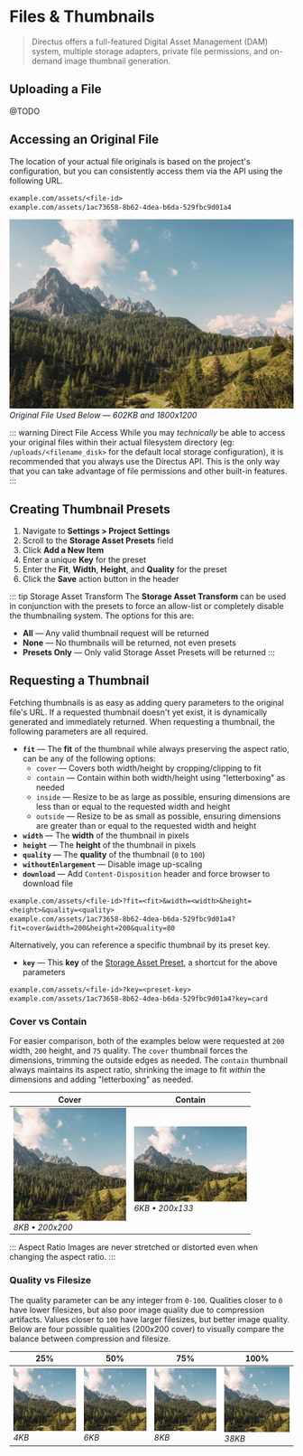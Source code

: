 # Files & Thumbnails

> Directus offers a full-featured Digital Asset Management (DAM) system, multiple storage adapters,
> private file permissions, and on-demand image thumbnail generation.

## Uploading a File

@TODO

## Accessing an Original File

The location of your actual file originals is based on the project's configuration, but you can
consistently access them via the API using the following URL.

```
example.com/assets/<file-id>
example.com/assets/1ac73658-8b62-4dea-b6da-529fbc9d01a4
```

![Original File](../assets/original.jpg) _Original File Used Below — 602KB and 1800x1200_

<!-- prettier-ignore-start -->
::: warning Direct File Access
While you may _technically_ be able to access your original files
within their actual filesystem directory (eg: `/uploads/<filename_disk>` for the default local
storage configuration), it is recommended that you always use the Directus API. This is the only way
that you can take advantage of file permissions and other built-in features.
:::
<!-- prettier-ignore-end -->

## Creating Thumbnail Presets

1. Navigate to **Settings > Project Settings**
2. Scroll to the **Storage Asset Presets** field
3. Click **Add a New Item**
4. Enter a unique **Key** for the preset
5. Enter the **Fit**, **Width**, **Height**, and **Quality** for the preset
6. Click the **Save** action button in the header

<!-- prettier-ignore-start -->
::: tip Storage Asset Transform
The **Storage Asset Transform** can be used in conjunction with the
presets to force an allow-list or completely disable the thumbnailing system. The options for this
are:

-   **All** — Any valid thumbnail request will be returned
-   **None** — No thumbnails will be returned, not even presets
-   **Presets Only** — Only valid Storage Asset Presets will be returned
:::
<!-- prettier-ignore-end -->

## Requesting a Thumbnail

Fetching thumbnails is as easy as adding query parameters to the original file's URL. If a requested
thumbnail doesn't yet exist, it is dynamically generated and immediately returned. When requesting a
thumbnail, the following parameters are all required.

-   **`fit`** — The **fit** of the thumbnail while always preserving the aspect ratio, can be any of
    the following options:
    -   `cover` — Covers both width/height by cropping/clipping to fit
    -   `contain` — Contain within both width/height using "letterboxing" as needed
    -   `inside` — Resize to be as large as possible, ensuring dimensions are less than or equal to
        the requested width and height
    -   `outside` — Resize to be as small as possible, ensuring dimensions are greater than or equal
        to the requested width and height
-   **`width`** — The **width** of the thumbnail in pixels
-   **`height`** — The **height** of the thumbnail in pixels
-   **`quality`** — The **quality** of the thumbnail (`0` to `100`)
-   **`withoutEnlargement`** — Disable image up-scaling
-   **`download`** — Add `Content-Disposition` header and force browser to download file

```
example.com/assets/<file-id>?fit=<fit>&width=<width>&height=<height>&quality=<quality>
example.com/assets/1ac73658-8b62-4dea-b6da-529fbc9d01a4?fit=cover&width=200&height=200&quality=80
```

Alternatively, you can reference a specific thumbnail by its preset key.

-   **`key`** — This **key** of the
    [Storage Asset Preset](/guides/files#creating-thumbnail-presets), a shortcut for the above
    parameters

```
example.com/assets/<file-id>?key=<preset-key>
example.com/assets/1ac73658-8b62-4dea-b6da-529fbc9d01a4?key=card
```

### Cover vs Contain

For easier comparison, both of the examples below were requested at `200` width, `200` height, and
`75` quality. The `cover` thumbnail forces the dimensions, trimming the outside edges as needed. The
`contain` thumbnail always maintains its aspect ratio, shrinking the image to fit _within_ the
dimensions and adding "letterboxing" as needed.

| Cover                                                       | Contain                                                         |
| ----------------------------------------------------------- | --------------------------------------------------------------- |
| ![Cover](../assets/200-200-cover-75.jpg)<br>_8KB • 200x200_ | ![Contain](../assets/200-200-contain-75.jpg)<br>_6KB • 200x133_ |

<!-- prettier-ignore-start -->
::: Aspect Ratio
Images are never stretched or distorted even when changing the aspect ratio.
:::
<!-- prettier-ignore-end -->

### Quality vs Filesize

The quality parameter can be any integer from `0-100`. Qualities closer to `0` have lower filesizes,
but also poor image quality due to compression artifacts. Values closer to `100` have larger
filesizes, but better image quality. Below are four possible qualities (200x200 cover) to visually
compare the balance between compression and filesize.

| 25%                                             | 50%                                             | 75%                                             | 100%                                               |
| ----------------------------------------------- | ----------------------------------------------- | ----------------------------------------------- | -------------------------------------------------- |
| ![25%](../assets/200-200-cover-25.jpg)<br>_4KB_ | ![50%](../assets/200-200-cover-50.jpg)<br>_6KB_ | ![75%](../assets/200-200-cover-75.jpg)<br>_8KB_ | ![100%](../assets/200-200-cover-100.jpg)<br>_38KB_ |
